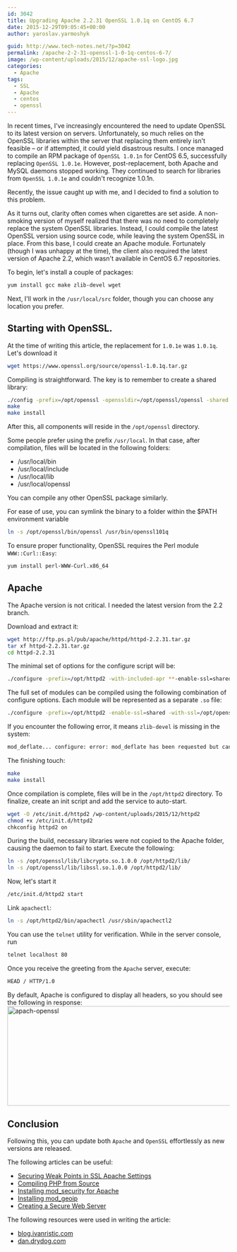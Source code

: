 ```yaml
---
id: 3042
title: Upgrading Apache 2.2.31 OpenSSL 1.0.1q on CentOS 6.7
date: 2015-12-29T09:05:45+00:00
author: yaroslav.yarmoshyk

guid: http://www.tech-notes.net/?p=3042
permalink: /apache-2-2-31-openssl-1-0-1q-centos-6-7/
image: /wp-content/uploads/2015/12/apache-ssl-logo.jpg
categories:
  - Apache
tags:
  - SSL
  - Apache
  - centos
  - openssl
---
```

In recent times, I've increasingly encountered the need to update OpenSSL to its latest version on servers. Unfortunately, so much relies on the OpenSSL libraries within the server that replacing them entirely isn't feasible – or if attempted, it could yield disastrous results. I once managed to compile an RPM package of `OpenSSL 1.0.1n` for CentOS 6.5, successfully replacing `OpenSSL 1.0.1e`. However, post-replacement, both Apache and MySQL daemons stopped working. They continued to search for libraries from `OpenSSL 1.0.1e` and couldn't recognize 1.0.1n.

Recently, the issue caught up with me, and I decided to find a solution to this problem.

As it turns out, clarity often comes when cigarettes are set aside. A non-smoking version of myself realized that there was no need to completely replace the system OpenSSL libraries. Instead, I could compile the latest OpenSSL version using source code, while leaving the system OpenSSL in place. From this base, I could create an Apache module. Fortunately (though I was unhappy at the time), the client also required the latest version of Apache 2.2, which wasn't available in CentOS 6.7 repositories.

To begin, let's install a couple of packages:
```bash
yum install gcc make zlib-devel wget
```

Next, I'll work in the `/usr/local/src` folder, though you can choose any location you prefer.

## Starting with OpenSSL.

At the time of writing this article, the replacement for `1.0.1e` was `1.0.1q`. Let's download it
```bash
wget https://www.openssl.org/source/openssl-1.0.1q.tar.gz
```

Compiling is straightforward. The key is to remember to create a shared library:
```bash
./config -prefix=/opt/openssl -openssldir=/opt/openssl/openssl -shared  
make  
make install
```

After this, all components will reside in the `/opt/openssl` directory.

Some people prefer using the prefix `/usr/local`. In that case, after compilation, files will be located in the following folders:
* /usr/local/bin
* /usr/local/include
* /usr/local/lib
* /usr/local/openssl

You can compile any other OpenSSL package similarly.

For ease of use, you can symlink the binary to a folder within the $PATH environment variable
```bash
ln -s /opt/openssl/bin/openssl /usr/bin/openssl101q
```

To ensure proper functionality, OpenSSL requires the Perl module `WWW::Curl::Easy`:
```bash
yum install perl-WWW-Curl.x86_64
```

## Apache
The Apache version is not critical. I needed the latest version from the 2.2 branch.

Download and extract it:

```bash
wget http://ftp.ps.pl/pub/apache/httpd/httpd-2.2.31.tar.gz  
tar xf httpd-2.2.31.tar.gz  
cd httpd-2.2.31
```

The minimal set of options for the configure script will be:
```bash
./configure -prefix=/opt/httpd2 -with-included-apr **-enable-ssl=shared -with-ssl=/opt/openssl -enable-ssl-staticlib-deps**
```

The full set of modules can be compiled using the following combination of configure options. Each module will be represented as a separate `.so` file:
```bash
./configure -prefix=/opt/httpd2 -enable-ssl=shared -with-ssl=/opt/openssl -enable-ssl-staticlib-deps=shared -enable-mods-static=ssl=shared -enable-exception-hook=shared -enable-maintainer-mode=shared -enable-pie=shared -enable-authn-dbm=shared -enable-authn-anon=shared -enable-authn-dbd=shared -enable-authn-alias=shared -enable-isapi=shared -enable-file-cache=shared -enable-cache=shared -enable-disk-cache=shared -enable-mem-cache=shared -enable-dbd=shared -enable-reqtimeout=shared -enable-ext-filter=shared -enable-substitute=shared -enable-charset-lite=shared -enable-deflate=shared -enable-log-forensic=shared -enable-logio=shared -enable-mime-magic=shared -enable-cern-meta=shared -enable-expires=shared -enable-headers=shared -enable-ident=shared -enable-usertrack=shared -enable-unique-id=shared -enable-proxy=shared -enable-proxy-connect=shared -enable-proxy-http=shared -enable-proxy-scgi=shared -enable-proxy-ajp=shared -enable-proxy-balancer=shared -enable-optional-hook-export=shared -enable-optional-hook-import=shared -enable-optional-fn-import=shared -enable-optional-fn-export=shared -enable-dav=shared -enable-info=shared -enable-suexec=shared -enable-cgi=shared -enable-cgid=shared -enable-dav-fs=shared -enable-dav-lock=shared -enable-vhost-alias=shared -enable-imagemap=shared -enable-speling=shared -enable-rewrite=shared -enable-so -enable-http
```

If you encounter the following error, it means `zlib-devel` is missing in the system:
```bash
mod_deflate... configure: error: mod_deflate has been requested but can not be built due to prerequisite failures
```

The finishing touch:
```bash
make  
make install
```

Once compilation is complete, files will be in the `/opt/httpd2` directory. To finalize, create an init script and add the service to auto-start.
```bash
wget -O /etc/init.d/httpd2 /wp-content/uploads/2015/12/httpd2  
chmod +x /etc/init.d/httpd2  
chkconfig httpd2 on
```

During the build, necessary libraries were not copied to the Apache folder, causing the daemon to fail to start. Execute the following:
```bash
ln -s /opt/openssl/lib/libcrypto.so.1.0.0 /opt/httpd2/lib/  
ln -s /opt/openssl/lib/libssl.so.1.0.0 /opt/httpd2/lib/
```

Now, let's start it
```bash
/etc/init.d/httpd2 start
```

Link `apachectl`:
```bash
ln -s /opt/httpd2/bin/apachectl /usr/sbin/apachectl2
```

You can use the `telnet` utility for verification. While in the server console, run
```bash
telnet localhost 80
```

Once you receive the greeting from the `Apache` server, execute:

```bash
HEAD / HTTP/1.0
```

By default, Apache is configured to display all headers, so you should see the following in response:  
<img src="/wp-content/uploads/2015/12/apach-openssl.png" alt="apach-openssl" width="548" height="225" class="aligncenter size-full wp-image-3053" srcset="/wp-content/uploads/2015/12/apach-openssl.png 548w, /wp-content/uploads/2015/12/apach-openssl-170x70.png 170w, /wp-content/uploads/2015/12/apach-openssl-300x123.png 300w" sizes="(max-width: 548px) 100vw, 548px" />

## Conclusion

Following this, you can update both `Apache` and `OpenSSL` effortlessly as new versions are released.

The following articles can be useful:
  * [Securing Weak Points in SSL Apache Settings](/forward-secrecy-rc4-poodle-sslcompression/)
  * [Compiling PHP from Source](/compile-php-5-5-10-from-sources/)
  * [Installing mod_security for Apache](/install-modsecurity-for-apache/)
  * [Installing mod_geoip](/mod_geoip-from-sources-apache/)
  * [Creating a Secure Web Server](/create-secure-web-server/)

The following resources were used in writing the article:  
* [blog.ivanristic.com](http://blog.ivanristic.com/2013/08/compiling-apache-with-static-openssl.html)
* [dan.drydog.com](http://dan.drydog.com/apache2php.html)
